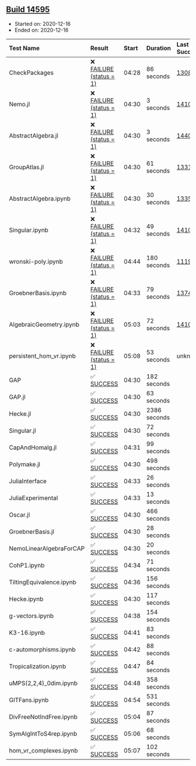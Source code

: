 ## [Build 14595](https://oscarci.mathematik.uni-kl.de/job/oscar/14595/)

* Started on: 2020-12-16
* Ended on: 2020-12-16

| Test Name    | Result | Start | Duration | Last Success | First Failure |
|:-------------|:-------|:------|:---------|:-------------|:--------------|
| CheckPackages | ❌ [FAILURE (status = 1)](https://oscarci.mathematik.uni-kl.de/job/oscar/14595/artifact/logs/build-14595/CheckPackages.log) | 04:28 | 86 seconds | [13085](https://oscarci.mathematik.uni-kl.de/job/oscar/13085/) | [13086](https://oscarci.mathematik.uni-kl.de/job/oscar/13086/) |
| Nemo.jl | ❌ [FAILURE (status = 1)](https://oscarci.mathematik.uni-kl.de/job/oscar/14595/artifact/logs/build-14595/Nemo.jl.log) | 04:30 | 3 seconds | [14101](https://oscarci.mathematik.uni-kl.de/job/oscar/14101/) | [14102](https://oscarci.mathematik.uni-kl.de/job/oscar/14102/) |
| AbstractAlgebra.jl | ❌ [FAILURE (status = 1)](https://oscarci.mathematik.uni-kl.de/job/oscar/14595/artifact/logs/build-14595/AbstractAlgebra.jl.log) | 04:30 | 3 seconds | [14405](https://oscarci.mathematik.uni-kl.de/job/oscar/14405/) | [14406](https://oscarci.mathematik.uni-kl.de/job/oscar/14406/) |
| GroupAtlas.jl | ❌ [FAILURE (status = 1)](https://oscarci.mathematik.uni-kl.de/job/oscar/14595/artifact/logs/build-14595/GroupAtlas.jl.log) | 04:30 | 61 seconds | [13311](https://oscarci.mathematik.uni-kl.de/job/oscar/13311/) | [13312](https://oscarci.mathematik.uni-kl.de/job/oscar/13312/) |
| AbstractAlgebra.ipynb | ❌ [FAILURE (status = 1)](https://oscarci.mathematik.uni-kl.de/job/oscar/14595/artifact/logs/build-14595/AbstractAlgebra.ipynb.log) | 04:30 | 30 seconds | [13355](https://oscarci.mathematik.uni-kl.de/job/oscar/13355/) | [13356](https://oscarci.mathematik.uni-kl.de/job/oscar/13356/) |
| Singular.ipynb | ❌ [FAILURE (status = 1)](https://oscarci.mathematik.uni-kl.de/job/oscar/14595/artifact/logs/build-14595/Singular.ipynb.log) | 04:32 | 49 seconds | [14101](https://oscarci.mathematik.uni-kl.de/job/oscar/14101/) | [14102](https://oscarci.mathematik.uni-kl.de/job/oscar/14102/) |
| wronski-poly.ipynb | ❌ [FAILURE (status = 1)](https://oscarci.mathematik.uni-kl.de/job/oscar/14595/artifact/logs/build-14595/wronski-poly.ipynb.log) | 04:44 | 180 seconds | [11192](https://oscarci.mathematik.uni-kl.de/job/oscar/11192/) | [11193](https://oscarci.mathematik.uni-kl.de/job/oscar/11193/) |
| GroebnerBasis.ipynb | ❌ [FAILURE (status = 1)](https://oscarci.mathematik.uni-kl.de/job/oscar/14595/artifact/logs/build-14595/GroebnerBasis.ipynb.log) | 04:33 | 79 seconds | [13748](https://oscarci.mathematik.uni-kl.de/job/oscar/13748/) | [13749](https://oscarci.mathematik.uni-kl.de/job/oscar/13749/) |
| AlgebraicGeometry.ipynb | ❌ [FAILURE (status = 1)](https://oscarci.mathematik.uni-kl.de/job/oscar/14595/artifact/logs/build-14595/AlgebraicGeometry.ipynb.log) | 05:03 | 72 seconds | [14101](https://oscarci.mathematik.uni-kl.de/job/oscar/14101/) | [14102](https://oscarci.mathematik.uni-kl.de/job/oscar/14102/) |
| persistent_hom_vr.ipynb | ❌ [FAILURE (status = 1)](https://oscarci.mathematik.uni-kl.de/job/oscar/14595/artifact/logs/build-14595/persistent_hom_vr.ipynb.log) | 05:08 | 53 seconds | unknown | unknown |
| GAP | ✅ [SUCCESS](https://oscarci.mathematik.uni-kl.de/job/oscar/14595/artifact/logs/build-14595/GAP.log) | 04:30 | 182 seconds |  |  |
| GAP.jl | ✅ [SUCCESS](https://oscarci.mathematik.uni-kl.de/job/oscar/14595/artifact/logs/build-14595/GAP.jl.log) | 04:30 | 63 seconds |  |  |
| Hecke.jl | ✅ [SUCCESS](https://oscarci.mathematik.uni-kl.de/job/oscar/14595/artifact/logs/build-14595/Hecke.jl.log) | 04:30 | 2386 seconds |  |  |
| Singular.jl | ✅ [SUCCESS](https://oscarci.mathematik.uni-kl.de/job/oscar/14595/artifact/logs/build-14595/Singular.jl.log) | 04:30 | 72 seconds |  |  |
| CapAndHomalg.jl | ✅ [SUCCESS](https://oscarci.mathematik.uni-kl.de/job/oscar/14595/artifact/logs/build-14595/CapAndHomalg.jl.log) | 04:31 | 99 seconds |  |  |
| Polymake.jl | ✅ [SUCCESS](https://oscarci.mathematik.uni-kl.de/job/oscar/14595/artifact/logs/build-14595/Polymake.jl.log) | 04:30 | 498 seconds |  |  |
| JuliaInterface | ✅ [SUCCESS](https://oscarci.mathematik.uni-kl.de/job/oscar/14595/artifact/logs/build-14595/JuliaInterface.log) | 04:33 | 26 seconds |  |  |
| JuliaExperimental | ✅ [SUCCESS](https://oscarci.mathematik.uni-kl.de/job/oscar/14595/artifact/logs/build-14595/JuliaExperimental.log) | 04:33 | 13 seconds |  |  |
| Oscar.jl | ✅ [SUCCESS](https://oscarci.mathematik.uni-kl.de/job/oscar/14595/artifact/logs/build-14595/Oscar.jl.log) | 04:30 | 466 seconds |  |  |
| GroebnerBasis.jl | ✅ [SUCCESS](https://oscarci.mathematik.uni-kl.de/job/oscar/14595/artifact/logs/build-14595/GroebnerBasis.jl.log) | 04:30 | 28 seconds |  |  |
| NemoLinearAlgebraForCAP | ✅ [SUCCESS](https://oscarci.mathematik.uni-kl.de/job/oscar/14595/artifact/logs/build-14595/NemoLinearAlgebraForCAP.log) | 04:30 | 20 seconds |  |  |
| CohP1.ipynb | ✅ [SUCCESS](https://oscarci.mathematik.uni-kl.de/job/oscar/14595/artifact/logs/build-14595/CohP1.ipynb.log) | 04:34 | 71 seconds |  |  |
| TiltingEquivalence.ipynb | ✅ [SUCCESS](https://oscarci.mathematik.uni-kl.de/job/oscar/14595/artifact/logs/build-14595/TiltingEquivalence.ipynb.log) | 04:36 | 156 seconds |  |  |
| Hecke.ipynb | ✅ [SUCCESS](https://oscarci.mathematik.uni-kl.de/job/oscar/14595/artifact/logs/build-14595/Hecke.ipynb.log) | 04:30 | 117 seconds |  |  |
| g-vectors.ipynb | ✅ [SUCCESS](https://oscarci.mathematik.uni-kl.de/job/oscar/14595/artifact/logs/build-14595/g-vectors.ipynb.log) | 04:38 | 154 seconds |  |  |
| K3-16.ipynb | ✅ [SUCCESS](https://oscarci.mathematik.uni-kl.de/job/oscar/14595/artifact/logs/build-14595/K3-16.ipynb.log) | 04:41 | 83 seconds |  |  |
| c-automorphisms.ipynb | ✅ [SUCCESS](https://oscarci.mathematik.uni-kl.de/job/oscar/14595/artifact/logs/build-14595/c-automorphisms.ipynb.log) | 04:42 | 88 seconds |  |  |
| Tropicalization.ipynb | ✅ [SUCCESS](https://oscarci.mathematik.uni-kl.de/job/oscar/14595/artifact/logs/build-14595/Tropicalization.ipynb.log) | 04:47 | 84 seconds |  |  |
| uMPS(2,2,4)_0dim.ipynb | ✅ [SUCCESS](https://oscarci.mathematik.uni-kl.de/job/oscar/14595/artifact/logs/build-14595/uMPS-2-2-4-_0dim.ipynb.log) | 04:48 | 358 seconds |  |  |
| GITFans.ipynb | ✅ [SUCCESS](https://oscarci.mathematik.uni-kl.de/job/oscar/14595/artifact/logs/build-14595/GITFans.ipynb.log) | 04:54 | 531 seconds |  |  |
| DivFreeNotIndFree.ipynb | ✅ [SUCCESS](https://oscarci.mathematik.uni-kl.de/job/oscar/14595/artifact/logs/build-14595/DivFreeNotIndFree.ipynb.log) | 05:04 | 87 seconds |  |  |
| SymAlgIntToS4rep.ipynb | ✅ [SUCCESS](https://oscarci.mathematik.uni-kl.de/job/oscar/14595/artifact/logs/build-14595/SymAlgIntToS4rep.ipynb.log) | 05:06 | 68 seconds |  |  |
| hom_vr_complexes.ipynb | ✅ [SUCCESS](https://oscarci.mathematik.uni-kl.de/job/oscar/14595/artifact/logs/build-14595/hom_vr_complexes.ipynb.log) | 05:07 | 102 seconds |  |  |
